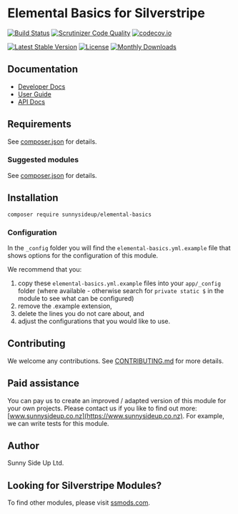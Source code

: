 # Elemental Basics for Silverstripe

[![Build Status](https://travis-ci.org/sunnysideup/silverstripe-elemental-basics.svg?branch=master)](https://travis-ci.org/sunnysideup/silverstripe-elemental-basics)
[![Scrutinizer Code Quality](https://scrutinizer-ci.com/g/sunnysideup/silverstripe-elemental-basics/badges/quality-score.png?b=master)](https://scrutinizer-ci.com/g/sunnysideup/silverstripe-elemental-basics/?branch=master)
[![codecov.io](https://codecov.io/github/sunnysideup/silverstripe-elemental-basics/coverage.svg?branch=master)](https://codecov.io/github/sunnysideup/silverstripe-elemental-basics?branch=master)

[![Latest Stable Version](https://poser.pugx.org/sunnysideup/elemental-basics/version)](https://packagist.org/packages/sunnysideup/elemental-basics)
[![License](https://poser.pugx.org/sunnysideup/elemental-basics/license)](https://packagist.org/packages/sunnysideup/elemental-basics)
[![Monthly Downloads](https://poser.pugx.org/sunnysideup/elemental-basics/d/monthly)](https://packagist.org/packages/sunnysideup/elemental-basics)

## Documentation

-   [Developer Docs](docs/en/INDEX.md)
-   [User Guide](docs/en/userguide.md)
-   [API Docs](http://docs.ssmods.com/sunnysideup/elemental-basics/classes.xhtml)

## Requirements

See [composer.json](composer.json) for details.

### Suggested modules

See [composer.json](composer.json) for details.

## Installation

```shell
composer require sunnysideup/elemental-basics
```

### Configuration

In the `_config` folder you will find the `elemental-basics.yml.example`
file that shows options for the configuration of this module.

We recommend that you:

1. copy these `elemental-basics.yml.example` files into your
   `app/_config` folder (where available - otherwise search for `private static $` in the module to see what can be configured)
2. remove the .example extension,
3. delete the lines you do not care about, and
4. adjust the configurations that you would like to use.

## Contributing

We welcome any contributions.
See [CONTRIBUTING.md](CONTRIBUTING.md) for more details.

## Paid assistance

You can pay us to create an improved / adapted version of this module for your own projects.
Please contact us if you like to find out more: [www.sunnysideup.co.nz](https://www.sunnysideup.co.nz).
For example, we can write tests for this module.

## Author

Sunny Side Up Ltd.

## Looking for Silverstripe Modules?

To find other modules, please visit [ssmods.com](https://ssmods.com/).
